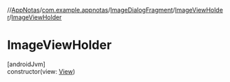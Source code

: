 //[AppNotas](../../../../index.md)/[com.example.appnotas](../../index.md)/[ImageDialogFragment](../index.md)/[ImageViewHolder](index.md)/[ImageViewHolder](-image-view-holder.md)

# ImageViewHolder

[androidJvm]\
constructor(view: [View](https://developer.android.com/reference/kotlin/android/view/View.html))
